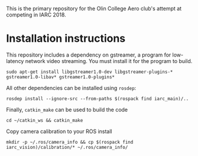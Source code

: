 This is the primary repository for the Olin College Aero club's attempt at competing in IARC 2018.

# Installation instructions

This repository includes a dependency on gstreamer, a program for low-latency network video streaming. You must install it for the program to build.

    sudo apt-get install libgstreamer1.0-dev libgstreamer-plugins-* gstreamer1.0-libav* gstreamer1.0-plugins*
  
All other dependencies can be installed using `rosdep`:

    rosdep install --ignore-src --from-paths $(rospack find iarc_main)/..
    
Finally, `catkin_make` can be used to build the code

    cd ~/catkin_ws && catkin_make

Copy camera calibration to your ROS install

    mkdir -p ~/.ros/camera_info && cp $(rospack find iarc_vision)/calibration/* ~/.ros/camera_info/